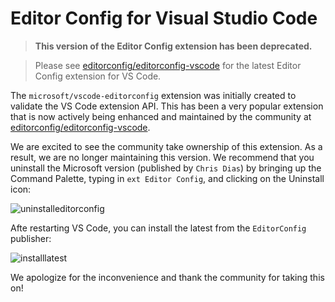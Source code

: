 # Editor Config for Visual Studio Code

> **This version of the Editor Config extension has been deprecated.**

> Please see [editorconfig/editorconfig-vscode](https://github.com/editorconfig/editorconfig-vscode) for the latest Editor Config extension for VS Code.

The `microsoft/vscode-editorconfig` extension was initially created to validate the VS Code extension API. This has been a very popular extension that is now actively being enhanced and maintained by the community at [editorconfig/editorconfig-vscode](https://github.com/editorconfig/editorconfig-vscode).

We are excited to see the community take ownership of this extension. As a result, we are no longer maintaining this version. We recommend that you uninstall the Microsoft version (published by `Chris Dias`) by bringing up the Command Palette, typing in `ext Editor Config`, and clicking on the Uninstall icon:

<img alt="uninstalleditorconfig" src="https://cloud.githubusercontent.com/assets/1487073/13100657/4f0a3e94-d4f4-11e5-8851-d80ab5e57c2d.png">

Afte restarting VS Code, you can install the latest from the `EditorConfig` publisher:

<img alt="installlatest" src="https://cloud.githubusercontent.com/assets/1487073/13100658/52ab6974-d4f4-11e5-88ec-751312f33ca8.png">

We apologize for the inconvenience and thank the community for taking this on!
